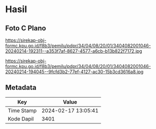 # Hasil

## Foto C Plano

https://sirekap-obj-formc.kpu.go.id/f8b3/pemilu/pdpr/34/04/08/20/01/3404082001046-20240214-192311--a353f7af-8627-4577-a6cb-b13b822f7172.jpg

https://sirekap-obj-formc.kpu.go.id/f8b3/pemilu/pdpr/34/04/08/20/01/3404082001046-20240214-194045--9fcfd3b2-77ef-4127-ac30-15b3cd3616a8.jpg


## Metadata

| Key        | Value               |
| ---------- | ------------------- |
| Time Stamp | 2024-02-17 13:05:41 |
| Kode Dapil | 3401                |



